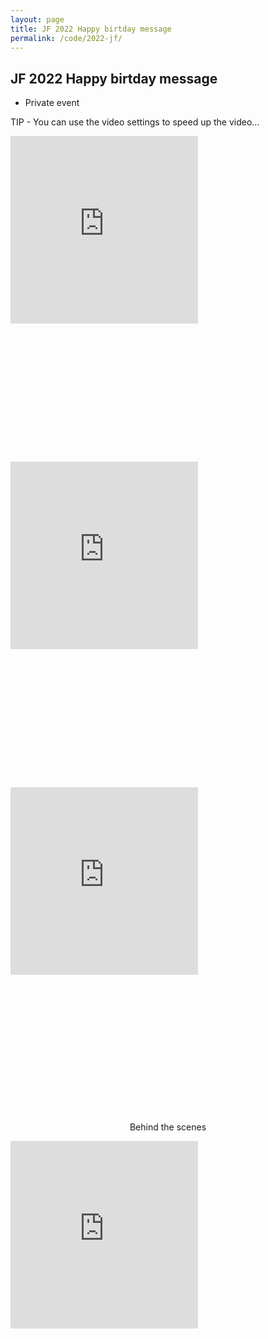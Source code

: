 ```yaml
---
layout: page
title: JF 2022 Happy birtday message
permalink: /code/2022-jf/
---
```


## JF 2022 Happy birtday message

* Private event

TIP - You can use the video settings to speed up the video...

<center>
  
<div style="padding:100% 0 0 0;position:relative;"><iframe src="https://player.vimeo.com/video/720425681?h=ef3f36da71&amp;badge=0&amp;autopause=0&amp;player_id=0&amp;app_id=58479" frameborder="0" allow="autoplay; fullscreen; picture-in-picture" allowfullscreen style="position:absolute;top:0;left:0;width:300px;height:300px;" title="2022-jf-video-00"></iframe></div><script src="https://player.vimeo.com/api/player.js"></script>  
  <br>

<div style="padding:100% 0 0 0;position:relative;"><iframe src="https://player.vimeo.com/video/720432288?h=a2884c01b0&amp;badge=0&amp;autopause=0&amp;player_id=0&amp;app_id=58479" frameborder="0" allow="autoplay; fullscreen; picture-in-picture" allowfullscreen style="position:absolute;top:0;left:0;width:300px;height:300px;" title="2022-jf-video-01-from-antonio-feijao"></iframe></div><script src="https://player.vimeo.com/api/player.js"></script>
  <br>
  
<div style="padding:100% 0 0 0;position:relative;"><iframe src="https://player.vimeo.com/video/720427811?h=3e802f18ab&amp;badge=0&amp;autopause=0&amp;player_id=0&amp;app_id=58479" frameborder="0" allow="autoplay; fullscreen; picture-in-picture" allowfullscreen style="position:absolute;top:0;left:0;width:300px;height:300px;" title="2022-jf-video-02-from-ed"></iframe></div><script src="https://player.vimeo.com/api/player.js"></script>  

<br>

  Behind the scenes
  
  <div style="padding:100% 0 0 0;position:relative;"><iframe src="https://player.vimeo.com/video/719473585?h=12c0f3005a&amp;badge=0&amp;autopause=0&amp;player_id=0&amp;app_id=58479" frameborder="0" allow="autoplay; fullscreen; picture-in-picture" allowfullscreen style="position:absolute;top:0;left:0;width:300px;height:300px;" title="2022-jf-video-03-behind-the-scenes"></iframe></div><script src="https://player.vimeo.com/api/player.js"></script>

</center>




